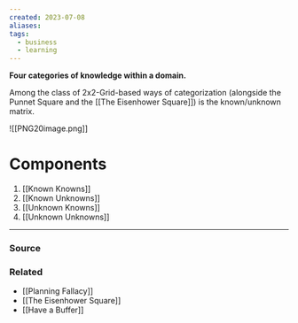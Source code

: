 ```yaml
---
created: 2023-07-08
aliases: 
tags:
  - business
  - learning
---
```

**Four categories of knowledge within a domain.**

Among the class of 2x2-Grid-based ways of categorization (alongside the Punnet Square and the [[The Eisenhower Square]]) is the known/unknown matrix. 

![[PNG20image.png]]

# Components

1. [[Known Knowns]] 
2. [[Known Unknowns]] 
3. [[Unknown Knowns]] 
4. [[Unknown Unknowns]] 

****
### Source

### Related
- [[Planning Fallacy]]
- [[The Eisenhower Square]]
- [[Have a Buffer]]